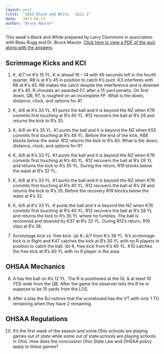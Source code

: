 ```yaml
---
layout: post
title:  "2013 Black and White - Quiz 2"
date:   2013-08-13
author: "Bruce Maurer"
---
```


This week's Black and White prepared by Larry Clemmons in association with Beau
Rugg and Dr. Bruce Maurer. [Click here to view a PDF of the quiz along with the
answers](https://storage.googleapis.com/ohsaa-websites/quizzes/2013/2013-Black-and-White-Quiz-2.pdf).

## Scrimmage Kicks and KCI
1. K, 4/7 on K’s 15 YL. K is ahead 16 – 14 with 45 seconds left in the fourth
   quarter. R8 is at K’s 45 in position to catch K’s punt. K3 interferes with R8
at K’s 45. R8 makes the catch despite the interference and is downed at K’s 45.
R chooses an awarded FC after a 15 yard penalty. On first down, QB, R7, is
roughed on an incomplete FP. What is the down, distance, clock,
and options for A?

2. K, 4/6 at K’s 33 YL. K1 punts the ball and it is beyond the NZ when K76
   commits first touching at R’s 40 YL. R12 recovers the ball at R’s 28 and
returns the kick to R’s 35.

3. K, 4/9 on K’s 35 YL. K1 punts the ball and it is beyond the NZ when K55
   commits first touching at R’s 48 YL. Before the end of the kick, K68 blocks
below the waist. R12 returns the kick to R’s 40. What is the down, distance,
clock, and options for R?

4. K, 4/6 at K’s 33 YL. K1 punts the ball and it is beyond the NZ when K76
   commits first touching at R’s 40 YL. R12 recovers the ball at R’s 28 YL and
returns the kick to R’s 35 YL. During the return, R19 blocks below the waist at
R’s 32 YL.

5. K, 4/6 at K’s 33 YL. K1 punts the ball and it is beyond the NZ when K76
   commits first touching at R’s 40 YL. R12 recovers the ball at R’s 28 and
returns the kick to R’s 35. Before the recovery R19 blocks below the waist at
R’s 32.

6. K, 4/6 at K’s 33 YL. K punts the ball and it is beyond the NZ when K76
   commits first touching at R’s 40 YL. R12 recovers the ball at R’s 28 YL and
returns the kick to R’s 35 YL where he fumbles. The ball is recovered and downed
by K37 at R’s 33 YL. During R12’s return, R19 clips at R’s 38.

7. Scrimmage kick vs. free kick. (a) K, 4/7 from K’s 38 YL. K’s scrimmage kick
   is in flight and K47 catches the kick at R’s 30 YL with no R players in
position to catch the ball. (b) K, free kick from K’s 40 YL. K10 catches the
free kick at R’s 40 YL with no R player in the area.

## OHSAA Mechanics
8. A has the ball on A’s 12 YL. The R is positioned at the GL & at least 10 YDS
   wide from the QB. After the game the observer tells the R he is suppose to be
15 yards from the LOS.

9. After a play the BJ notices that the scoreboard has the VT with only 1 TO
   remaining when they have 2 remaining.

## OHSAA Regulations
10. It’s the first week of the season and some Ohio schools are playing games
    out of state while some out of state schools are playing schools in Ohio.
How does the concussion Ohio State Law and OHSAA policy apply to these games?
